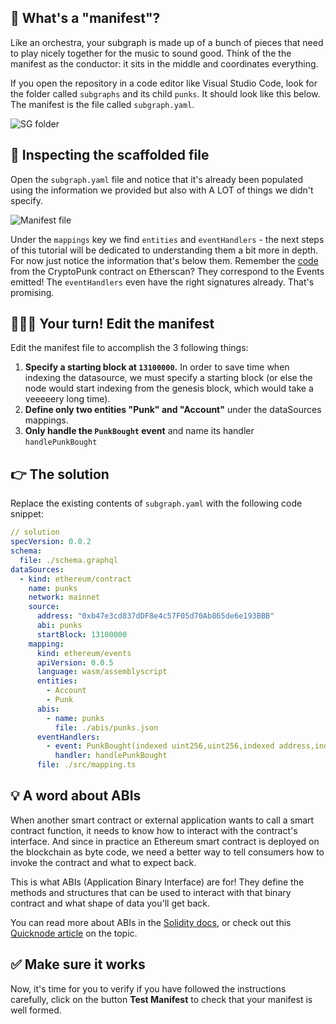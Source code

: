 ## 📜 What's a "manifest"?

Like an orchestra, your subgraph is made up of a bunch of pieces that need to play nicely together for the music to sound good. Think of the the manifest as the conductor: it sits in the middle and coordinates everything.

If you open the repository in a code editor like Visual Studio Code, look for the folder called `subgraphs` and its child `punks`. It should look like this below. The manifest is the file called `subgraph.yaml`.

![SG folder](https://user-images.githubusercontent.com/206753/136859626-a5191c6c-a9b4-49d5-aafd-7b542b1c438b.png)

## 🔎 Inspecting the scaffolded file

Open the `subgraph.yaml` file and notice that it's already been populated using the information we provided but also with A LOT of things we didn't specify.

![Manifest file](https://user-images.githubusercontent.com/206753/136859766-1527c57a-95a5-4828-9e2a-01b196c991f3.png)


Under the `mappings` key we find `entities` and `eventHandlers` - the next steps of this tutorial will be dedicated to understanding them a bit more in depth. For now just notice the information that's below them. Remember the [code](https://etherscan.io/address/0xb47e3cd837dDF8e4c57F05d70Ab865de6e193BBB#code) from the CryptoPunk contract on Etherscan? They correspond to the Events emitted! The `eventHandlers` even have the right signatures already. That's promising.

## 🧑🏼‍💻 Your turn! Edit the manifest

Edit the manifest file to accomplish the 3 following things:
1) **Specify a starting block at `13100000`.** In order to save time when indexing the datasource, we must specify a starting block (or else the node would start indexing from the genesis block, which would take a veeeeery long time).
2) **Define only two entities "Punk" and "Account"** under the dataSources mappings.
3) **Only handle the `PunkBought` event** and name its handler `handlePunkBought`

## 👉 The solution

Replace the existing contents of `subgraph.yaml` with the following code snippet:

```yaml
// solution
specVersion: 0.0.2
schema:
  file: ./schema.graphql
dataSources:
  - kind: ethereum/contract
    name: punks
    network: mainnet
    source:
      address: "0xb47e3cd837dDF8e4c57F05d70Ab865de6e193BBB"
      abi: punks
      startBlock: 13100000
    mapping:
      kind: ethereum/events
      apiVersion: 0.0.5
      language: wasm/assemblyscript
      entities:
        - Account
        - Punk
      abis:
        - name: punks
          file: ./abis/punks.json
      eventHandlers:
        - event: PunkBought(indexed uint256,uint256,indexed address,indexed address)
          handler: handlePunkBought
      file: ./src/mapping.ts
```

## 💡 A word about ABIs

When another smart contract or external application wants to call a smart contract function, it needs to know how to interact with the contract's interface. And since in practice an Ethereum smart contract is deployed on the blockchain as byte code, we need a better way to tell consumers how to invoke the contract and what to expect back.

This is what ABIs (Application Binary Interface) are for! They define the methods and structures that can be used to interact with that binary contract and what shape of data you'll get back.

You can read more about ABIs in the [Solidity docs](https://docs.soliditylang.org/en/latest/abi-spec.html), or check out this [Quicknode article](https://www.quicknode.com/guides/solidity/what-is-an-abi) on the topic.

## ✅ Make sure it works

Now, it's time for you to verify if you have followed the instructions carefully, click on the button **Test Manifest** to check that your manifest is well formed.
